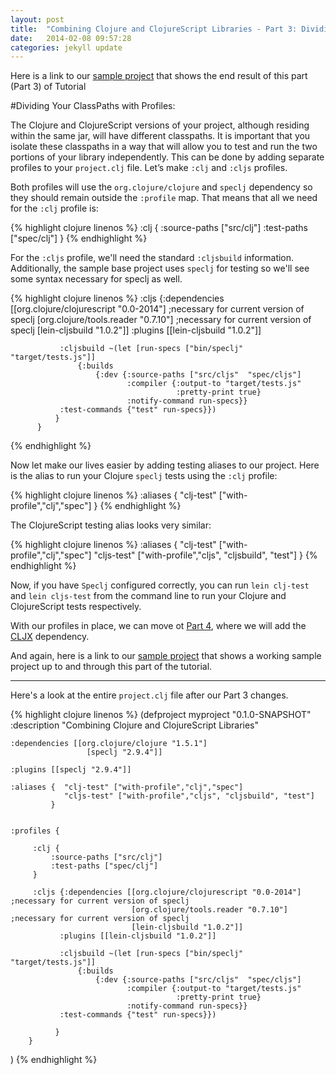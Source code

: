 ```yaml
---
layout: post
title:  "Combining Clojure and ClojureScript Libraries - Part 3: Dividing Profiles"
date:   2014-02-08 09:57:28
categories: jekyll update
---
```


[speclj]:    https://github.com/slagyr/speclj 
[sample_project]: https://github.com/AndrewZures/combining_clj_cljs_libraries/tree/base_project
[part_4]: https://github.com/AndrewZures/combining_clj_cljs_libraries/tree/base_project
[cljx]: https://github.com/lynaghk/cljx

Here is a link to our [sample project][sample_project] that shows the end result of this part (Part 3) of Tutorial

#Dividing Your ClassPaths with Profiles:

The Clojure and ClojureScript versions of your project, although residing within the same jar, will have different classpaths.  It is important that you isolate these classpaths in a way that will allow you to test and run the two portions of your library independently.  This can be done by adding separate profiles to your `project.clj` file.  Let’s make `:clj` and `:cljs` profiles.

Both profiles will use the `org.clojure/clojure` and `speclj` dependency so they should remain outside the `:profile` map.  That means that all we need for the `:clj` profile is:

{% highlight clojure linenos %}
         :clj {
             :source-paths ["src/clj"]
             :test-paths ["spec/clj"]
         }
{% endhighlight %}

For the `:cljs` profile, we'll need the standard `:cljsbuild` information.  Additionally, the sample base project uses `speclj` for testing so we'll see some syntax necessary for speclj as well.

{% highlight clojure linenos %}
         :cljs {:dependencies [[org.clojure/clojurescript "0.0-2014"] ;necessary for current version of speclj
                               [org.clojure/tools.reader "0.7.10"] ;necessary for current version of speclj
                               [lein-cljsbuild "1.0.2"]]
               :plugins [[lein-cljsbuild "1.0.2"]]

               :cljsbuild ~(let [run-specs ["bin/speclj" "target/tests.js"]]
                   {:builds
                       {:dev {:source-paths ["src/cljs"  "spec/cljs"]
                              :compiler {:output-to "target/tests.js"
                                         :pretty-print true}
                              :notify-command run-specs}}
               :test-commands {"test" run-specs}})
              }
          }
{% endhighlight %}

Now let make our lives easier by adding testing aliases to our project.  Here is the alias to run your Clojure `speclj` tests using the `:clj` profile:

{% highlight clojure linenos %}
    :aliases {  "clj-test" ["with-profile","clj","spec"]
             }
{% endhighlight %}

The ClojureScript testing alias looks very similar:

{% highlight clojure linenos %}
    :aliases {  "clj-test" ["with-profile","clj","spec"]
                "cljs-test" ["with-profile","cljs", "cljsbuild", "test"]
             }
{% endhighlight %}

Now, if you have `Speclj` configured correctly, you can run `lein clj-test` and `lein cljs-test` from the command line to run your Clojure and ClojureScript tests respectively.

With our profiles in place, we can move ot [Part 4][part_4], where we will add the [CLJX][cljx] dependency.

And again, here is a link to our [sample project][sample_project] that shows a working sample project up to and through this part of the tutorial.


----

Here's a look at the entire `project.clj` file after our Part 3 changes.

{% highlight clojure linenos %}
(defproject myproject "0.1.0-SNAPSHOT"
  :description "Combining Clojure and ClojureScript Libraries"

    :dependencies [[org.clojure/clojure "1.5.1"]
                     [speclj "2.9.4"]]

    :plugins [[speclj "2.9.4"]]

    :aliases {  "clj-test" ["with-profile","clj","spec"]
                "cljs-test" ["with-profile","cljs", "cljsbuild", "test"]
             }


    :profiles {

         :clj {
             :source-paths ["src/clj"]
             :test-paths ["spec/clj"]
         }

         :cljs {:dependencies [[org.clojure/clojurescript "0.0-2014"] ;necessary for current version of speclj
                               [org.clojure/tools.reader "0.7.10"] ;necessary for current version of speclj
                               [lein-cljsbuild "1.0.2"]]
               :plugins [[lein-cljsbuild "1.0.2"]]

               :cljsbuild ~(let [run-specs ["bin/speclj" "target/tests.js"]]
                   {:builds
                       {:dev {:source-paths ["src/cljs"  "spec/cljs"]
                              :compiler {:output-to "target/tests.js"
                                         :pretty-print true}
                              :notify-command run-specs}}
               :test-commands {"test" run-specs}})

              }
        }
)
{% endhighlight %}
